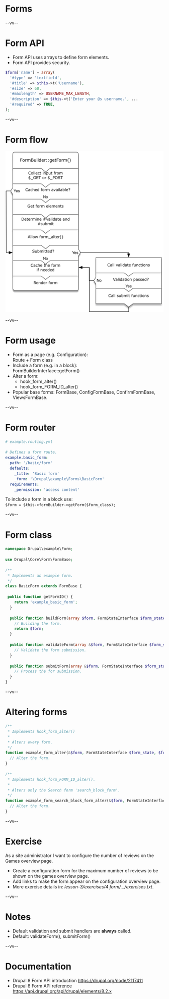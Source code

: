 # Forms

--vv--

# Form API
- Form API uses arrays to define form elements.
- Form API provides security.

```php
$form['name'] = array(
  '#type' => 'textfield',
  '#title' => $this->t('Username'),
  '#size' => 60,
  '#maxlength' => USERNAME_MAX_LENGTH,
  '#description' => $this->t('Enter your @s username.', ...
  '#required' => TRUE,
);
```

--vv--

# Form flow

![Data flow diagram of form submission](lesson-3/slides/images/form-processing-diagram.png) <!-- .element: style="width: 50%;" -->

--vv--

# Form usage
- Form as a page (e.g. Configuration): <br>Route + Form class
- Include a form (e.g. in a block): <br>FormBuilderInterface::getForm()
- Alter a form:
  - hook_form_alter()
  - hook_form_FORM_ID_alter()
- Popular base forms: FormBase, ConfigFormBase, ConfirmFormBase, ViewsFormBase.

--vv--

# Form router

```yaml
# example.routing.yml

# Defines a form route.
example.basic_form:
  path: '/basic/form'
  defaults:
    _title: 'Basic form'
    _form: '\Drupal\example\Forms\BasicForm'
  requirements:
    _permission: 'access content'
```

To include a form in a block use: <br>`$form = $this->formBuilder->getForm($form_class);`

--vv--

# Form class

```php
namespace Drupal\example\Form;

use Drupal\Core\Form\FormBase;

/**
 * Implements an example form.
 */
class BasicForm extends FormBase {

 public function getFormID() {
    return 'example_basic_form';
  }

  public function buildForm(array $form, FormStateInterface $form_state) {
    // Building the form.
    return $form;
  }
  
  public function validateForm(array &$form, FormStateInterface $form_state) {
    // Validate the form submission.
  }
  
  public function submitForm(array &$form, FormStateInterface $form_state) {
    // Process the for submission.
  }
}
```

--vv--

# Altering forms

```php
/**
 * Implements hook_form_alter()
 *
 * Alters every form.
 */
function example_form_alter(&$form, FormStateInterface $form_state, $form_id) {
  // Alter the form.
}

/**
 * Implements hook_form_FORM_ID_alter().
 *
 * Alters only the Search form 'search_block_form'.
 */
function example_form_search_block_form_alter(&$form, FormStateInterface $form_state, $form_id) {
  // Alter the form.
}
```

--vv--

# Exercise
As a site administrator I want to configure the number of reviews on the Games overview page.

- Create a configuration form for the maximum number of reviews to be shown on the games overview page.
- Add links to make the form appear on the configuration overview page.
- More exercise details in: _lesson-3/exercises/4 form/.../exercises.txt_.

--vv--

# Notes
- Default validation and submit handlers are **always** called. 
- Default: validateForm(), submitForm()

--vv--

# Documentation
- Drupal 8 Form API introduction https://drupal.org/node/2117411
- Drupal 8 Form API reference https://api.drupal.org/api/drupal/elements/8.2.x

